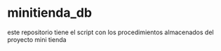 # minitienda_db
este repositorio tiene el script con los procedimientos almacenados del proyecto mini tienda
